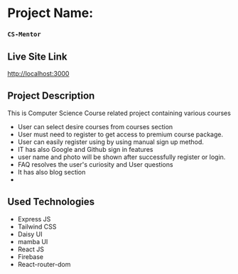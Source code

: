 # Project Name:

### `CS-Mentor`

## Live Site Link

[http://localhost:3000](http://localhost:3000)

## Project Description

This is Computer Science Course related project containing various courses

- User can select desire courses from courses section
- User must need to register to get access to premium course package.
- User can easily register using by using manual sign up method.
- IT has also Google and Github sign in features
- user name and photo will be shown after successfully register or login.
- FAQ resolves the user's curiosity and User questions
- It has also blog section
-

## Used Technologies

- Express JS
- Tailwind CSS
- Daisy UI
- mamba UI
- React JS
- Firebase
- React-router-dom
